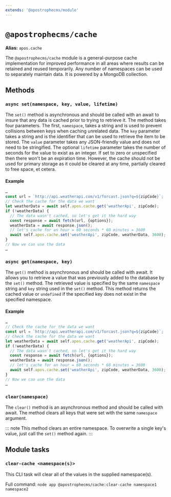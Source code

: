 ```yaml
---
extends: '@apostrophecms/module'
---
```


# `@apostrophecms/cache`

**Alias:** `apos.cache`

<AposRefExtends :module="$frontmatter.extends" />

The `@apostrophecms/cache` module is a general-purpose cache implementation for improved performance in all areas where results can be retained and reused temporarily. Any number of namespaces can be used to separately maintain data. It is powered by a MongoDB collection.

## Methods

### `async set(namespace, key, value, lifetime)`
The `set()` method is asynchronous and should be called with an await to insure that any data is cached prior to trying to retrieve it. The method takes four parameters. The first, `namespace`, takes a string and is used to prevent collisions between keys when caching unrelated data. The `key` parameter takes a string and is the identifier that can be used to retrieve the item to be stored. The `value` parameter takes any JSON-friendly value and does not need to be stringified. The optional `lifetime` parameter takes the number of seconds for the value to exist as an integer. If set to zero or unspecified then there won't be an expiration time. However, the cache should not be used for primary storage as it could be cleared at any time, partially cleared to free space, et cetera.

#### Example

```javascript
…
const url = `http://api.weatherapi.com/v1/forcast.json?q=${zipCode}`;
// Check the cache for the data we want
let weatherData = await self.apos.cache.get('weatherApi', zipCode);
if (!weatherData) {
  // The data wasn't cached, so let's get it the hard way
  const response = await fetch(url, {options});
  weatherData = await response.json();
  // let's cache for an hour = 60 seconds * 60 minutes = 3600
  await self.apos.cache.set('weatherApi', zipCode, weatherData, 3600);
}
// Now we can use the data
…
```

### `async get(namespace, key)`
The `get()` method is asynchronous and should be called with await. It allows you to retrieve a value that was previously added to the database by the `set()` method. The retrieved value is specified by the same `namespace` string and `key` string used in the `set()` method. This method returns the cached value or `undefined` if the specified key does not exist in the specified namespace.

#### Example

```javascript
…
// Check the cache for the data we want
const url = `http://api.weatherapi.com/v1/forcast.json?q=${zipCode}`;
// Check the cache for the data we want
let weatherData = await self.apos.cache.get('weatherApi', zipCode);
if (!weatherData) {
  // The data wasn't cached, so let's get it the hard way
  const response = await fetch(url, {options});
  weatherData = await response.json();
  // let's cache for an hour = 60 seconds * 60 minutes = 3600
  await self.apos.cache.set('weatherApi', zipCode, weatherData, 3600);
}
// Now we can use the data
…
```

### `clear(namespace)`
The `clear()` method is an asynchronous method and should be called with await. The method clears all keys that were set with the same `namespace` argument.

::: note
This method clears an entire namespace. To overwrite a single key's value, just call the `set()` method again.
:::

## Module tasks

### `clear-cache <namespace(s)>`
This CLI task will clear all of the values in the supplied namespace(s).

Full command: `node app @apostrophecms/cache:clear-cache namespace1 namespace2`
